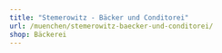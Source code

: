 ```yaml
---
title: "Stemerowitz - Bäcker und Conditorei"
url: /muenchen/stemerowitz-baecker-und-conditorei/
shop: Bäckerei
---
```

